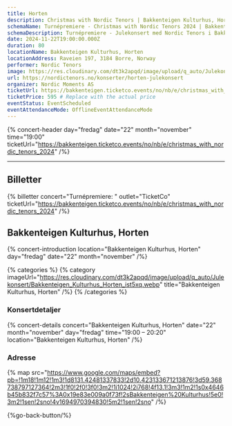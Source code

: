 ```yaml
---
title: Horten
description: Christmas with Nordic Tenors | Bakkenteigen Kulturhus, Horten
schemaName: Turnépremiere - Christmas with Nordic Tenors 2024 | Bakkenteigen Kulturhus, Horten
schemaDescription: Turnépremiere - Julekonsert med Nordic Tenors i Bakkenteigen Kulturhus, Horten
date: 2024-11-22T19:00:00.000Z
duration: 80
locationName: Bakkenteigen Kulturhus, Horten
locationAddress: Raveien 197, 3184 Borre, Norway
performer: Nordic Tenors
image: https://res.cloudinary.com/dt3k2apqd/image/upload/q_auto/Julekonsert/schema_-_Bakkenteigen_Kulturhus_Horten_cstqv3.webp
url: https://nordictenors.no/konserter/horten-julekonsert
organizer: Nordic Moments AS
ticketUrl: https://bakkenteigen.ticketco.events/no/nb/e/christmas_with_nordic_tenors_2024
ticketPrice: 595 # Replace with the actual price
eventStatus: EventScheduled
eventAttendanceMode: OfflineEventAttendanceMode
---
```


{% concert-header day="fredag" date="22" month="november" time="19:00" ticketUrl="https://bakkenteigen.ticketco.events/no/nb/e/christmas_with_nordic_tenors_2024" /%}

---

## Billetter

{% billetter concert="Turnépremiere: " outlet="TicketCo" ticketUrl="https://bakkenteigen.ticketco.events/no/nb/e/christmas_with_nordic_tenors_2024" /%}

## Bakkenteigen Kulturhus, Horten

{% concert-introduction location="Bakkenteigen Kulturhus, Horten" day="fredag" date="22" month="november" /%}

{% categories %}
{% category imageUrl="https://res.cloudinary.com/dt3k2apqd/image/upload/q_auto/Julekonsert/Bakkenteigen_Kulturhus_Horten_ist5xq.webp" title="Bakkenteigen Kulturhus, Horten" /%}
{% /categories %}

### Konsertdetaljer

{% concert-details concert="Bakkenteigen Kulturhus, Horten" date="22" month="november" day="fredag" time="19:00 – 20:20" location="Bakkenteigen Kulturhus, Horten" /%}

### Adresse

{% map src="https://www.google.com/maps/embed?pb=!1m18!1m12!1m3!1d8131.42481337833!2d10.423133671213876!3d59.368738797127364!2m3!1f0!2f0!3f0!3m2!1i1024!2i768!4f13.1!3m3!1m2!1s0x4646b45b832f7c57%3A0x19e83e009a0f73f!2sBakkenteigen%20Kulturhus!5e0!3m2!1sen!2sno!4v1694970394830!5m2!1sen!2sno" /%}

{%go-back-button/%}
